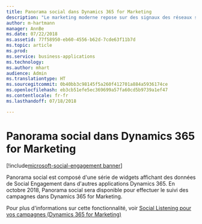 ```yaml
---
title: Panorama social dans Dynamics 365 for Marketing
description: "Le marketing moderne repose sur des signaux des réseaux sociaux pour un engagement des clients plus rapproché."
author: m-hartmann
manager: AnnBe
ms.date: 07/22/2018
ms.assetid: 77f58950-eb60-4556-b62d-7cde63f11b7d
ms.topic: article
ms.prod: 
ms.service: business-applications
ms.technology: 
ms.author: mhart
audience: Admin
ms.translationtype: HT
ms.sourcegitcommit: 0b40bb3c98145f5a260f412701a884a5936174ce
ms.openlocfilehash: eb3cb51efe5ec369699a57fa60cd5b9739a1ef47
ms.contentlocale: fr-fr
ms.lasthandoff: 07/18/2018

---
```

#  <a name="social-insights-in-dynamics-365-for-marketing"></a>Panorama social dans Dynamics 365 for Marketing

[!include[microsoft-social-engagement banner](../includes/microsoft-social-engagement.md)]
 


Panorama social est composé d'une série de widgets affichant des données de Social Engagement dans d'autres applications Dynamics 365. En octobre 2018, Panorama social sera disponible pour effectuer le suivi des campagnes dans Dynamics 365 for Marketing.

Pour plus d'informations sur cette fonctionnalité, voir [Social Listening pour vos campagnes (Dynamics 365 for Marketing)](../dynamics365-marketing/marketing/social-listening-campaigns.md)
